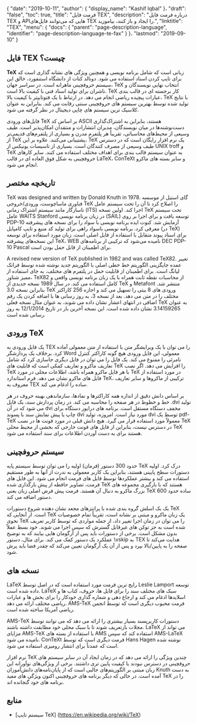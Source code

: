 {
  "date": "2019-10-11",
  "author": {
    "display_name": "Kashif Iqbal"
}،
  "draft": "false",
  "toc": true,
  "title": "فرمت فایل TEX",
  "description": "درباره فرمت فایل TEX و APIهایی که می‌توانند فایل‌های TEX را ایجاد و باز کنند، بیاموزید.",
  "linktitle": "TEX",
  "menu": {
    "docs": {
      "parent": "page-description-language",
      "identifier": "page-description-language-te-fax"
}
}،
  "lastmod": "2019-09-10"
}

## فایل TEX چیست؟ ##

**TeX** زبانی است که شامل برنامه نویسی و همچنین ویژگی های نشانه گذاری است که برای تایپ کردن اسناد استفاده می شود. دونالد کنات از دانشگاه استنفورد، خالق این سیستم حروفچینی ماهرانه است. در سراسر جهان، TeX انتخاب نهایی نویسندگان و ناشران برای تولید اسناد فنی با کیفیت بالا است. TeX کار برجسته ای در قالب بندی عبارات پیچیده ریاضی انجام می دهد. در ارتباط با یک فتوتایپتر با کیفیت بالا، TeX با نتایج تولید شده توسط بهترین سیستم های حروفچینی سنتی رقابت می کند. بنابراین به عنوان کلاسیک ترین سیستم های چاپی دیجیتال در نظر گرفته می شود.

فایل‌های ورودی TeX بر اساس کد ASCII هستند، بنابراین به اشتراک‌گذاری دست‌نوشته‌ها در میان نویسندگان، مدیران انتشارات و منتقدان امکان‌پذیر است. طیف وسیعی از محیط‌های محاسباتی، تقریباً هر پلتفرم مدرن و بسیاری از پلتفرم‌های قدیمی‌تر از TeX پشتیبانی می‌کنند. علاوه بر این، TeX یک نرم افزار رایگان است که در دسترس طیف وسیعی از مصرف کنندگان است. بسیاری از تاسیسات یونیکس از UNIX troff و TeX به عنوان سیستم قالب بندی برای اهداف مختلف استفاده می کنند. سایر کارهای حروفچینی به شکل فوق العاده ای در قالب LaTeX، ConTeXt و سایر بسته های ماکرو انجام می شود.

## تاریخچه مختصر ##

TeX was designed and written by Donald Knuth in 1978. گای استیل از موسسه فناوری ماساچوست، ورودی/خروجی TeX را اصلاح کرد تا آن را تحت سیستم عامل ناسازگار مانند سیستم اشتراک زمانی (ITS) اجرا کند. اولین نسخه TeX تحت سیستم عامل WAITS Stanford در زبان برنامه نویسی (SAIL) توسعه یافت و برای اجرا بر روی PDP-10 آزمایش شد. کنوت ایده برنامه نویسی با سواد را برای نسخه های پیشرفته معرفی کرد. برنامه نویسی باسواد راهی برای تولید کد منبع و تایپ کامپایل (در TeX) برای اسناد پیوند متقابل با استفاده از فایل اصلی است. زبان مورد استفاده برای توسعه این نسخه‌های پیشرفته TeX، WEB نامیده می‌شود که ترکیبی از برنامه‌های DEC PDP-10 Pascal برای اطمینان از قابل حمل بودن است.

A revised new version of TeX published in 1982 and was called TeX82. تغییر عمده جایگزینی الگوریتم خط خطی اصلی با الگوریتم جدید نوشته شده توسط فرانک لیانگ است. برای اطمینان از قابلیت حمل در پلتفرم های مختلف، به جای استفاده از ممیز شناور، TeX82 از محاسبات نقطه ثابت همراه با یک زبان برنامه نویسی واقعی و کامل استفاده می کند. در سال 1989 نسخه جدیدی از TeX و Metafont منتشر شد. بنابراین نسخه 3.0 TeX ورودی های 8 بیتی را تسهیل می کند و اجازه 256 کاراکتر مختلف را در متن می دهد. بعد از نسخه 3، به روز رسانی ها با اضافه کردن یک رقم اضافی در انتهای اعشار نشان داده می شوند، به عنوان مثال نسخه فعلی TeX به عنوان 3.14159265 نشان داده شده است. این نسخه آخرین بار در تاریخ 12/1/2014 به روز رسانی شده است.

## ورودی TeX ##

یک فایل ورودی به TEX را می توان با یک ویرایشگر متن با استفاده از متن معمولی آماده کرد. برخلاف یک پردازشگر Word معمولی، این فایل ورودی هیچ گونه کاراکتر کنترل نامرئی را ممنوع می کند. یک فایل را می توان در فایل دیگری جاسازی کرد که شامل تعاریف ماکرو و تعاریف کمکی است که قابلیت های TeX را افزایش می دهد. اگر نصب TeX با هر فایل ماکرو همراه باشد، اطلاعات محلی در مورد TeX در مورد استفاده از فایل های ماکرو نشان می دهد. فرم استاندارد TeX، ترکیبی از ماکروها و سایر تعاریف معروف به TEX ساده را ادغام می کند.

بر اساس دانش دقیق از اندازه همه کاراکترها و نمادها، سازماندهی بهینه حروف در هر خط و خطوط در هر صفحه را محاسبه می کند. در زمان پردازش سند، یک فایل .dvi تولید می شود که در آن dvi مخفف دستگاه مستقل است. برنامه های درایور دستگاه برای چاپ یا پیش نمایش سند با پسوند dvi مورد نیاز است. امروزه، تولید dvi توسط یک pdf-TeX معمولاً مورد استفاده قرار می گیرد. هیچ دانش قبلی در مورد فونت ها در نصب TeX در دسترس نیست، بنابراین از فایل های فونت خارجی که بخشی از محیط محلی TeX هستند برای به دست آوردن اطلاعات برای سند استفاده می شود.

## سیستم حروفچینی ##

حدود 300 دستور (فرمان) اولیه را می توان توسط سیستم پایه TeX درک کرد. اولیه دستورات سطح پایینی هستند، بنابراین یک کاربر معمولی به ندرت از آنها به طور مستقیم استفاده می کند و بیشتر عملکردها توسط فایل های فرمت انجام می شود. این فایل های فرمت، تصاویر حافظه از پیش بارگذاری شده TeX هستند که با بارگیری مجموعه های بزرگ ماکرو به دنبال آن هستند. فرمت پیش فرض اصلی زبان یعنی TeX ساده حدود 600 دستور اضافه می کند.

یک بک اسلش گروه بندی شده با پرانتزهای مجعد نشان دهنده شروع دستورات TeX است. از آنجایی که TeX یک زبان ماکرو و مبتنی بر نشانه است، تقریباً تمام خصوصیات نحوی TeX را می توان در زمان اجرا تغییر داد، از جمله مواردی که توسط کاربر تعریف شده است به جز توکن های غیرقابل گسترش که سپس اجرا می شوند. خود بسط عملاً بدون مشکل است. برخی از دستورات باید پس از آرگومان هایی بیایند که به توضیح عملکرد یک دستور کمک می کند. برای مثال، دستور \vskip به TEX هدایت می‌کند تا صفحه را به پایین/بالا بپرد و پس از آن یک آرگومان تعیین می‌کند که چقدر فضا باید پرش شود.

## نسخه های ##

LaTeX رایج ترین فرمت مورد استفاده است که در اصل توسط Leslie Lamport توسعه داده شده است. LaTeX سبک های مختلف سند را برای فایل ها، حروف، کتاب ها و اسلایدها ادغام می کند و ارجاع دهی و شماره گذاری خودکار را برای بخش ها و عبارات ریاضی مختلف ارائه می دهد. AMS-TeX فرمت محبوب دیگری است که توسط انجمن ریاضی آمریکا ساخته شده است.

AMS-TeX دستورات کاربرپسند بسیار بیشتری را ارائه می دهد که می توانند توسط مجلات بازتعریف شوند تا با سبک محلی خود مطابقت داشته باشند. LaTeX می تواند از مزایای AMS-TeX با استفاده از بسته های AMS استفاده کند که سپس AMS-LaTeX نامیده می شود. ConTeXt فرمت دیگری است که توسط Hans Hagen نوشته شده است که عمدتاً برای انتشار رومیزی استفاده می شود.

نرم افزار TeX چندین ویژگی را ارائه می دهد که در زمان ایجاد آن در سایر سیستم های حروفچینی در دسترس نبودند یا کیفیت پایین تری داشتند. برخی از ویژگی‌های نوآورانه این زبان مبتنی بر الگوریتم‌های جالبی است که از پایان‌نامه‌های دانش‌آموزان Knuth به دست آمده است. در حالی که دیگر برنامه های حروفچینی اکنون ویژگی های مفید TeX را در برنامه های خود گنجانده اند.

## منابع ##

* [سیستم تایپ TeX] (https://en.wikipedia.org/wiki/TeX)


